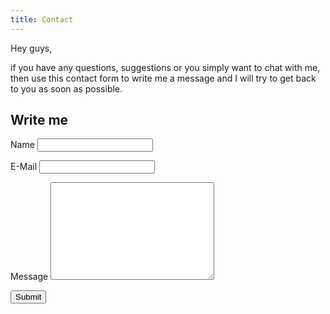 ```yaml
---
title: Contact
---
```

Hey guys,

if you have any questions, suggestions or you simply want to chat with me, then use this contact form to write me a message and I will try to get back to you as soon as possible.

## Write me
<form action="">
    <p>
        <label for="">
            Name
            <input type="text">
        </label>
    </p>
    <p>
        <label for="">
            E-Mail
            <input type="text">
        </label>
    </p>
    <p>
        <label for="">
            Message
            <textarea name="" id="" cols="30" rows="10"></textarea>
        </label>
    </p>
    <p>
        <input type="submit">
    </p>
</form>